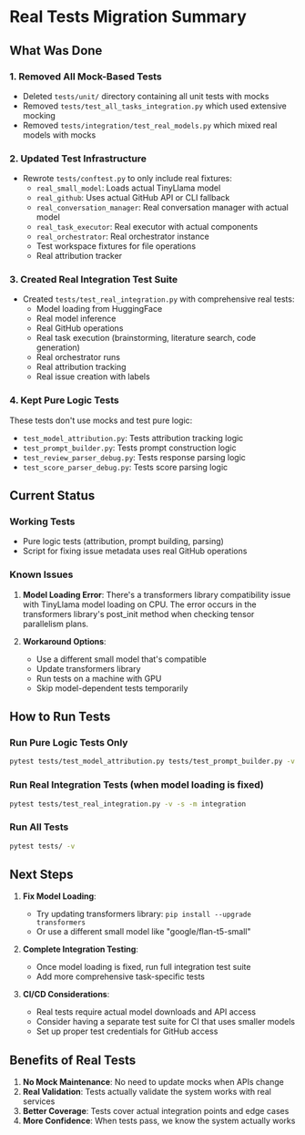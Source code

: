 # Real Tests Migration Summary

## What Was Done

### 1. Removed All Mock-Based Tests
- Deleted `tests/unit/` directory containing all unit tests with mocks
- Removed `tests/test_all_tasks_integration.py` which used extensive mocking
- Removed `tests/integration/test_real_models.py` which mixed real models with mocks

### 2. Updated Test Infrastructure
- Rewrote `tests/conftest.py` to only include real fixtures:
  - `real_small_model`: Loads actual TinyLlama model
  - `real_github`: Uses actual GitHub API or CLI fallback
  - `real_conversation_manager`: Real conversation manager with actual model
  - `real_task_executor`: Real executor with actual components
  - `real_orchestrator`: Real orchestrator instance
  - Test workspace fixtures for file operations
  - Real attribution tracker

### 3. Created Real Integration Test Suite
- Created `tests/test_real_integration.py` with comprehensive real tests:
  - Model loading from HuggingFace
  - Real model inference
  - Real GitHub operations
  - Real task execution (brainstorming, literature search, code generation)
  - Real orchestrator runs
  - Real attribution tracking
  - Real issue creation with labels

### 4. Kept Pure Logic Tests
These tests don't use mocks and test pure logic:
- `test_model_attribution.py`: Tests attribution tracking logic
- `test_prompt_builder.py`: Tests prompt construction logic
- `test_review_parser_debug.py`: Tests response parsing logic
- `test_score_parser_debug.py`: Tests score parsing logic

## Current Status

### Working Tests
- Pure logic tests (attribution, prompt building, parsing)
- Script for fixing issue metadata uses real GitHub operations

### Known Issues
1. **Model Loading Error**: There's a transformers library compatibility issue with TinyLlama model loading on CPU. The error occurs in the transformers library's post_init method when checking tensor parallelism plans.

2. **Workaround Options**:
   - Use a different small model that's compatible
   - Update transformers library
   - Run tests on a machine with GPU
   - Skip model-dependent tests temporarily

## How to Run Tests

### Run Pure Logic Tests Only
```bash
pytest tests/test_model_attribution.py tests/test_prompt_builder.py -v
```

### Run Real Integration Tests (when model loading is fixed)
```bash
pytest tests/test_real_integration.py -v -s -m integration
```

### Run All Tests
```bash
pytest tests/ -v
```

## Next Steps

1. **Fix Model Loading**: 
   - Try updating transformers library: `pip install --upgrade transformers`
   - Or use a different small model like "google/flan-t5-small"

2. **Complete Integration Testing**:
   - Once model loading is fixed, run full integration test suite
   - Add more comprehensive task-specific tests

3. **CI/CD Considerations**:
   - Real tests require actual model downloads and API access
   - Consider having a separate test suite for CI that uses smaller models
   - Set up proper test credentials for GitHub access

## Benefits of Real Tests

1. **No Mock Maintenance**: No need to update mocks when APIs change
2. **Real Validation**: Tests actually validate the system works with real services
3. **Better Coverage**: Tests cover actual integration points and edge cases
4. **More Confidence**: When tests pass, we know the system actually works